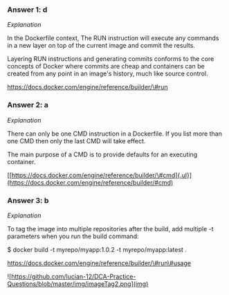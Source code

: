 ### **Answer 1: d**

*Explanation*

In the Dockerfile context, The RUN instruction will execute any commands
in a new layer on top of the current image and commit the results.

Layering RUN instructions and generating commits conforms to the core
concepts of Docker where commits are cheap and containers can be created
from any point in an image's history, much like source control.

https://docs.docker.com/engine/reference/builder/\#run

### **Answer 2: a**

*Explanation*

There can only be one CMD instruction in a Dockerfile. If you list more
than one CMD then only the last CMD will take effect.

The main purpose of a CMD is to provide defaults for an executing
container.

[[https://docs.docker.com/engine/reference/builder/\#cmd]{.ul}](https://docs.docker.com/engine/reference/builder/#cmd)

### **Answer 3: b**

*Explanation*

To tag the image into multiple repositories after the build, add
multiple -t parameters when you run the build command:

\$ docker build -t myrepo/myapp:1.0.2 -t myrepo/myapp:latest .

https://docs.docker.com/engine/reference/builder/\#run\#usage

![https://github.com/lucian-12/DCA-Practice-Questions/blob/master/img/imageTag2.png](img)
